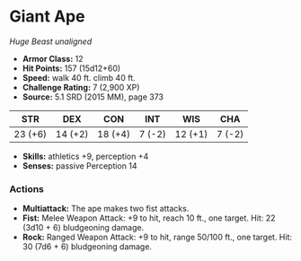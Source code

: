 # Giant Ape

*Huge* *Beast* *unaligned*

- **Armor Class:** 12
- **Hit Points:** 157 (15d12+60)
- **Speed:** walk 40 ft. climb 40 ft.
- **Challenge Rating:** 7 (2,900 XP)
- **Source:** 5.1 SRD (2015 MM), page 373

| STR | DEX | CON | INT | WIS | CHA |
| --- | --- | --- | --- | --- | --- |
| 23 (+6) | 14 (+2) | 18 (+4) | 7 (-2) | 12 (+1) | 7 (-2) |

- **Skills:** athletics +9, perception +4
- **Senses:** passive Perception 14

### Actions

- **Multiattack:** The ape makes two fist attacks.
- **Fist:** Melee Weapon Attack: +9 to hit, reach 10 ft., one target. Hit: 22 (3d10 + 6) bludgeoning damage.
- **Rock:** Ranged Weapon Attack: +9 to hit, range 50/100 ft., one target. Hit: 30 (7d6 + 6) bludgeoning damage.


